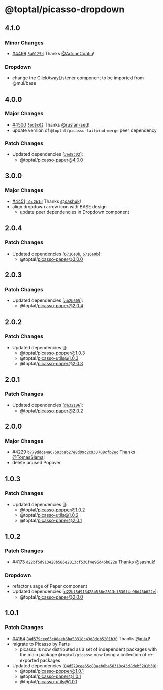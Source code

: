 # @toptal/picasso-dropdown

## 4.1.0

### Minor Changes

- [#4499](https://github.com/toptal/picasso/pull/4499) [`3a0125d`](https://github.com/toptal/picasso/commit/3a0125df1849c66335436c3adaea1b90f989ee7b) Thanks [@AdrianContiu](https://github.com/AdrianContiu)!

### Dropdown

- change the ClickAwayListener component to be imported from @mui/base

## 4.0.0

### Major Changes

- [#4500](https://github.com/toptal/picasso/pull/4500) [`3ed8c02`](https://github.com/toptal/picasso/commit/3ed8c0271982a82dd9cdc6b967c63656afd3654f) Thanks [@ruslan-sed](https://github.com/ruslan-sed)!
- update version of `@toptal/picasso-tailwind-merge` peer dependency

### Patch Changes

- Updated dependencies [[`3ed8c02`](https://github.com/toptal/picasso/commit/3ed8c0271982a82dd9cdc6b967c63656afd3654f)]:
  - @toptal/picasso-paper@4.0.0

## 3.0.0

### Major Changes

- [#4451](https://github.com/toptal/picasso/pull/4451) [`a1c2b1d`](https://github.com/toptal/picasso/commit/a1c2b1dc5ee808034171dc2879b30a63de24257d) Thanks [@sashuk](https://github.com/sashuk)!
- align dropdown arrow icon with BASE design
  - update peer dependencies in Dropdown component

## 2.0.4

### Patch Changes

- Updated dependencies [[`6716e0b`](https://github.com/toptal/picasso/commit/6716e0bb3178a7f452f2c79ce56dd524e9bd8685), [`6716e0b`](https://github.com/toptal/picasso/commit/6716e0bb3178a7f452f2c79ce56dd524e9bd8685)]:
  - @toptal/picasso-paper@3.0.0

## 2.0.3

### Patch Changes

- Updated dependencies [[`ab2b605`](https://github.com/toptal/picasso/commit/ab2b605da9877b2f5fca18830923e0dcfbe1b9ed)]:
  - @toptal/picasso-paper@2.0.4

## 2.0.2

### Patch Changes

- Updated dependencies []:
  - @toptal/picasso-popper@1.0.3
  - @toptal/picasso-utils@1.0.3
  - @toptal/picasso-paper@2.0.3

## 2.0.1

### Patch Changes

- Updated dependencies [[`da32106`](https://github.com/toptal/picasso/commit/da32106624188e82773df7fadcf708943e4fc09a)]:
  - @toptal/picasso-paper@2.0.2

## 2.0.0

### Major Changes

- [#4229](https://github.com/toptal/picasso/pull/4229) [`b779ddce4a67593bab27e8d09c2c930708cfb2ec`](https://github.com/toptal/picasso/commit/b779ddce4a67593bab27e8d09c2c930708cfb2ec) Thanks [@TomasSlama](https://github.com/TomasSlama)!
- delete unused Popover

## 1.0.3

### Patch Changes

- Updated dependencies []:
  - @toptal/picasso-popper@1.0.2
  - @toptal/picasso-utils@1.0.2
  - @toptal/picasso-paper@2.0.1

## 1.0.2

### Patch Changes

- [#4173](https://github.com/toptal/picasso/pull/4173) [`d22bf5d913428b586e2813cf530f4e96d46b622e`](https://github.com/toptal/picasso/commit/d22bf5d913428b586e2813cf530f4e96d46b622e) Thanks [@sashuk](https://github.com/sashuk)!

### Dropdown

- refactor usage of Paper component
- Updated dependencies [[`d22bf5d913428b586e2813cf530f4e96d46b622e`](https://github.com/toptal/picasso/commit/d22bf5d913428b586e2813cf530f4e96d46b622e)]:
  - @toptal/picasso-paper@2.0.0

## 1.0.1

### Patch Changes

- [#4164](https://github.com/toptal/picasso/pull/4164) [`84d579cee65c88aeb6ba58318c43d8deb5201b30`](https://github.com/toptal/picasso/commit/84d579cee65c88aeb6ba58318c43d8deb5201b30) Thanks [@mkrl](https://github.com/mkrl)!
- migrate to Picasso by Parts
  - picasso is now distributed as a set of independent packages with the main package `@toptal/picasso` now being a collection of re-exported packages
- Updated dependencies [[`84d579cee65c88aeb6ba58318c43d8deb5201b30`](https://github.com/toptal/picasso/commit/84d579cee65c88aeb6ba58318c43d8deb5201b30)]:
  - @toptal/picasso-popper@1.0.1
  - @toptal/picasso-paper@1.0.1
  - @toptal/picasso-utils@1.0.1
